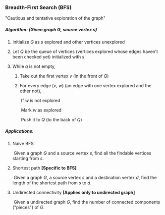 ### Breadth-First Search (BFS)

"Cautious and tentative exploration of the graph"

##### Algorithm: (Given graph $G$, source vertex $s$)

1. Initialize $G$ as $s$ explored and other vertices unexplored

2. Let $Q$ be the queue of vertices (vertices explored whose edges haven't been checked yet) initialized with $s$

3. While $q$ is not empty,

   1. Take out the first vertex $v$ (in the front of $Q$)

   2. For every edge ($v$, $w$) (an edge with one vertex explored and the other not),

      ​	If $w$ is not explored

      ​		Mark $w$ as explored

      ​		Push it to $Q$ (to the back of $Q$)




##### Applications:

1. Naive BFS

   ​	Given a graph $G$ and a source vertex $s$, find all the findable vertices starting from $s$.

2. Shortest path   **[Specific to BFS]**

   ​	Given a graph $G$, a source vertex $s$ and a destination vertex $d$, find the length of the shortest path from $s$ to $d$.

3. Undirected connectivity   **[Applies only to undirected graph]**

   ​	Given a undirected graph $G$, find the number of connected components ("pieces") of $G$.

